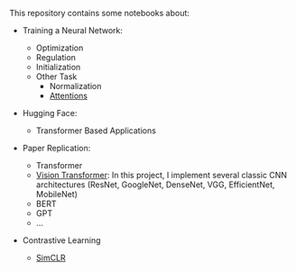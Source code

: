 This repository contains some notebooks about:

- Training a Neural Network:

  - Optimization
  - Regulation
  - Initialization
  - Other Task
    - Normalization
    - [Attentions](https://github.com/JAZ201107/DL-Experiments/blob/main/understand-and-visualize-attention-mechanism.ipynb)

- Hugging Face:

  - Transformer Based Applications

- Paper Replication:
  - Transformer
  - [Vision Transformer](https://github.com/JAZ201107/DL-Experiments/blob/main/build-classic-cnn-and-vit-from-scratch.ipynb): In this project, I implement several classic CNN architectures (ResNet, GoogleNet, DenseNet, VGG, EfficientNet, MobileNet)
  - BERT
  - GPT
  - ...
- Contrastive Learning
  - [SimCLR]()
